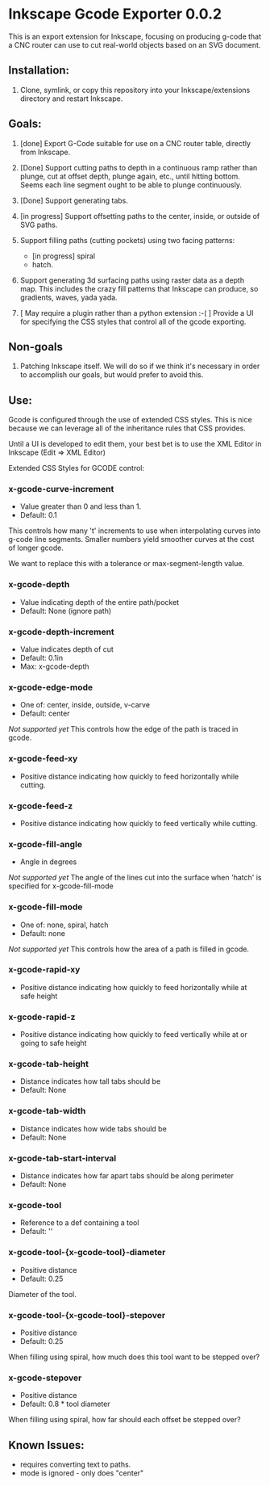 # Inkscape Gcode Exporter 0.0.2

This is an export extension for Inkscape, focusing on producing g-code
that a CNC router can use to cut real-world objects based on an SVG
document.

## Installation:

1. Clone, symlink, or copy this repository into your
Inkscape/extensions directory and restart Inkscape.

## Goals:

1. [done] Export G-Code suitable for use on a CNC router table,
   directly from Inkscape.

2. [Done] Support cutting paths to depth in a continuous ramp rather than
   plunge, cut at offset depth, plunge again, etc., until hitting bottom.
   Seems each line segment ought to be able to plunge continuously.

3. [Done] Support generating tabs.

4. [in progress] Support offsetting paths to the center, inside, or
   outside of SVG paths.

5. Support filling paths (cutting pockets) using two facing patterns:
   * [in progress] spiral
   * hatch.

6. Support generating 3d surfacing paths using raster data as a depth
   map. This includes the crazy fill patterns that Inkscape can produce,
   so gradients, waves, yada yada.

7. [ May require a plugin rather than a python extension :-( ] Provide a
   UI for specifying the CSS styles that control all of the gcode
   exporting.

## Non-goals

1. Patching Inkscape itself. We will do so if we think it's necessary
   in order to accomplish our goals, but would prefer to avoid this.

## Use:

Gcode is configured through the use of extended CSS styles. This is
nice because we can leverage all of the inheritance rules that CSS
provides.

Until a UI is developed to edit them, your best bet is to use the XML
Editor in Inkscape (Edit => XML Editor)

Extended CSS Styles for GCODE control:

### x-gcode-curve-increment
* Value greater than 0 and less than 1.
* Default: 0.1

This controls how many 't' increments to use when interpolating curves
into g-code line segments. Smaller numbers yield smoother curves at
the cost of longer gcode.

We want to replace this with a tolerance or max-segment-length value.

### x-gcode-depth
* Value indicating depth of the entire path/pocket
* Default: None (ignore path)

### x-gcode-depth-increment
* Value indicates depth of cut
* Default: 0.1in
* Max: x-gcode-depth

### x-gcode-edge-mode
* One of: center, inside, outside, v-carve
* Default: center

*Not supported yet*
This controls how the edge of the path is traced in gcode.

### x-gcode-feed-xy
* Positive distance indicating how quickly to feed horizontally while cutting.

### x-gcode-feed-z
* Positive distance indicating how quickly to feed vertically while cutting.

### x-gcode-fill-angle
* Angle in degrees

*Not supported yet*
The angle of the lines cut into the surface when 'hatch' is specified for x-gcode-fill-mode

### x-gcode-fill-mode
* One of: none, spiral, hatch
* Default: none

*Not supported yet*
This controls how the area of a path is filled in gcode.

### x-gcode-rapid-xy
* Positive distance indicating how quickly to feed horizontally while at safe height

### x-gcode-rapid-z
* Positive distance indicating how quickly to feed vertically while at or going to safe height

### x-gcode-tab-height
* Distance indicates how tall tabs should be
* Default: None

### x-gcode-tab-width
* Distance indicates how wide tabs should be
* Default: None

### x-gcode-tab-start-interval
* Distance indicates how far apart tabs should be along perimeter
* Default: None

### x-gcode-tool
* Reference to a def containing a tool
* Default: ''

### x-gcode-tool-{x-gcode-tool}-diameter
* Positive distance
* Default: 0.25

Diameter of the tool.

### x-gcode-tool-{x-gcode-tool}-stepover
* Positive distance
* Default: 0.25

When filling using spiral, how much does this tool want to be stepped over?

### x-gcode-stepover
* Positive distance
* Default: 0.8 * tool diameter

When filling using spiral, how far should each offset be stepped over?



## Known Issues:

* requires converting text to paths.
* mode is ignored - only does "center"
